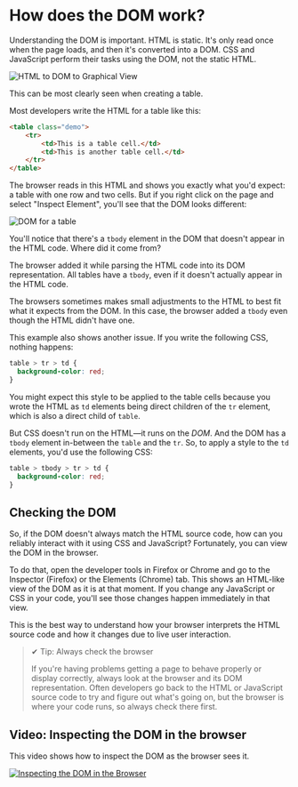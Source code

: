 # How does the DOM work?

Understanding the DOM is important. HTML is static. It's only read once when the page loads, and then it's converted into a DOM. CSS and JavaScript perform their tasks using the DOM, not the static HTML.

![HTML to DOM to Graphical View](https://user-images.githubusercontent.com/94882786/176943907-dbfbbebb-6881-4c17-8724-9d342e305128.svg)

This can be most clearly seen when creating a table.

Most developers write the HTML for a table like this:

```html
<table class="demo">
    <tr>
        <td>This is a table cell.</td>
        <td>This is another table cell.</td>
    </tr>
</table>
```

The browser reads in this HTML and shows you exactly what you'd expect: a table with one row and two cells. But if you right click on the page and select "Inspect Element", you'll see that the DOM looks different:

![DOM for a table](https://user-images.githubusercontent.com/94882786/176943940-e0ddcaaf-aec9-4f99-bb42-32075cf2d6c7.png)

You'll notice that there's a `tbody` element in the DOM that doesn't appear in the HTML code. Where did it come from?

The browser added it while parsing the HTML code into its DOM representation. All tables have a `tbody`, even if it doesn't actually appear in the HTML code.

The browsers sometimes makes small adjustments to the HTML to best fit what it expects from the DOM. In this case, the browser added a `tbody` even though the HTML didn't have one.

This example also shows another issue. If you write the following CSS, nothing happens:

```css
table > tr > td {
  background-color: red;
}
```

You might expect this style to be applied to the table cells because you wrote the HTML as `td` elements being direct children of the `tr` element, which is also a direct child of `table`.

But CSS doesn't run on the HTML—it runs on the _DOM_. And the DOM has a `tbody` element in-between the `table` and the `tr`. So, to apply a style to the `td` elements, you'd use the following CSS:

```css
table > tbody > tr > td {
  background-color: red;
}
```

## Checking the DOM

So, if the DOM doesn't always match the HTML source code, how can you reliably interact with it using CSS and JavaScript? Fortunately, you can view the DOM in the browser.

To do that, open the developer tools in Firefox or Chrome and go to the Inspector (Firefox) or the Elements (Chrome) tab. This shows an HTML-like view of the DOM as it is at that moment. If you change any JavaScript or CSS in your code, you'll see those changes happen immediately in that view.

This is the best way to understand how your browser interprets the HTML source code and how it changes due to live user interaction.

>✔ Tip: Always check the browser
>
>If you're having problems getting a page to behave properly or display correctly, always look at the browser and its DOM representation. Often developers go back to the HTML or JavaScript source code to try and figure out what's going on, but the browser is where your code runs, so always check there first.

## Video: Inspecting the DOM in the browser

This video shows how to inspect the DOM as the browser sees it.

[![Inspecting the DOM in the Browser](https://img.youtube.com/vi/r0IIW4-11T4/0.jpg)](https://www.youtube.com/watch?v=r0IIW4-11T4)
